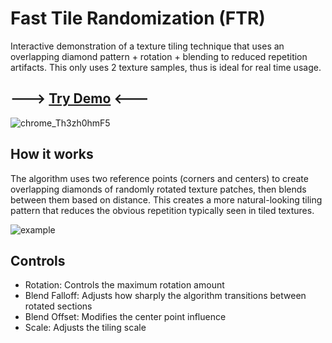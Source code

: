 # Fast Tile Randomization (FTR)


Interactive demonstration of a texture tiling technique that uses an overlapping diamond pattern + rotation + blending to reduced repetition artifacts. This only uses 2 texture samples, thus is ideal for real time usage.

## ---> [Try Demo](https://otdavies.github.io/FastTileRandomization/) <---

![chrome_Th3zh0hmF5](https://github.com/user-attachments/assets/03bda29e-e974-4295-a8ba-60bae50437ba)


## How it works
The algorithm uses two reference points (corners and centers) to create overlapping diamonds of randomly rotated texture patches, then blends between them based on distance. This creates a more natural-looking tiling pattern that reduces the obvious repetition typically seen in tiled textures.

![example](https://github.com/user-attachments/assets/d463cfaa-2bfc-43c7-937d-1fe3a5e87bd0)

## Controls
- Rotation: Controls the maximum rotation amount
- Blend Falloff: Adjusts how sharply the algorithm transitions between rotated sections
- Blend Offset: Modifies the center point influence
- Scale: Adjusts the tiling scale
